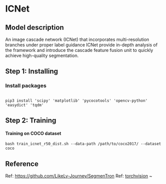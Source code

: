 # ICNet

## Model description

An image cascade network (ICNet) that incorporates multi-resolution branches under proper label guidance
ICNet provide in-depth analysis of the framework and introduce the cascade feature fusion unit to quickly achieve high-quality segmentation. 

## Step 1: Installing
### Install packages

```shell

pip3 install 'scipy' 'matplotlib' 'pycocotools' 'opencv-python' 'easydict' 'tqdm'

```

## Step 2: Training

#### Training on COCO dataset

```shell
bash train_icnet_r50_dist.sh --data-path /path/to/coco2017/ --dataset coco
```

## Reference

Ref: https://github.com/LikeLy-Journey/SegmenTron
Ref: [torchvision](../../torchvision/pytorch/README.md)
~                                                           

